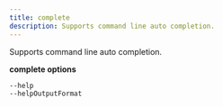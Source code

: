 ```yaml
---
title: complete
description: Supports command line auto completion.
---
```


Supports command line auto completion.

**complete options**

```text
--help
--helpOutputFormat
```

